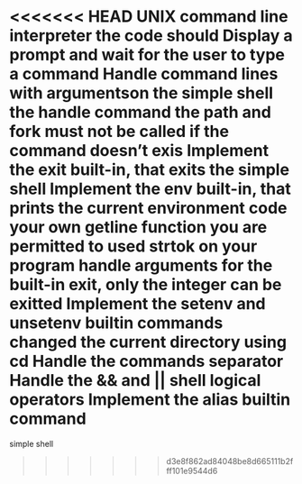 <<<<<<< HEAD
UNIX command line interpreter the code should Display a prompt and wait for the user to type a command
Handle command lines with argumentson the simple shell 
the handle command the path and fork must not be called if the command doesn’t exis
Implement the exit built-in, that exits the simple shell
Implement the env built-in, that prints the current environment 
code your own getline function
you are permitted to used strtok on your program
handle arguments for the built-in exit, only the integer can be exitted
Implement the setenv and unsetenv builtin commands
changed the current directory using cd 
Handle the commands separator
Handle the && and || shell logical operators
Implement the alias builtin command
=======
simple shell
>>>>>>> d3e8f862ad84048be8d665111b2fff101e9544d6
